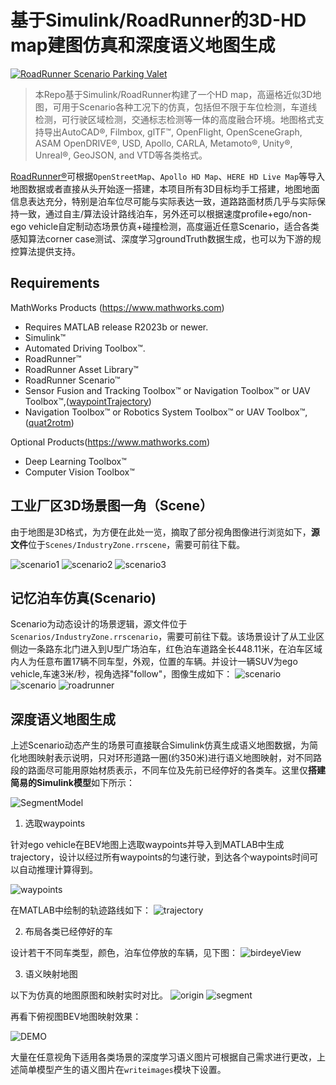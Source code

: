 # 基于Simulink/RoadRunner的3D-HD map建图仿真和深度语义地图生成

[![RoadRunner Scenario Parking Valet](https://res.cloudinary.com/marcomontalbano/image/upload/v1720923105/video_to_markdown/images/youtube--NYIECLVFOF0-c05b58ac6eb4c4700831b2b3070cd403.jpg)](https://youtu.be/NYIECLVFOF0 "RoadRunner Scenario Parking Valet")

>本Repo基于Simulink/RoadRunner构建了一个HD map，高逼格近似3D地图，可用于Scenario各种工况下的仿真，包括但不限于车位检测，车道线检测，可行驶区域检测，交通标志检测等一体的高度融合环境。地图格式支持导出AutoCAD®, Filmbox, glTF™, OpenFlight, OpenSceneGraph, ASAM OpenDRIVE®, USD, Apollo, CARLA, Metamoto®, Unity®, Unreal®, GeoJSON, and VTD等各类格式。

[RoadRunner®](https://www.mathworks.com/help/roadrunner/index.html)可根据`OpenStreetMap`、`Apollo HD Map`、`HERE HD Live Map`等导入地图数据或者直接从头开始逐一搭建，本项目所有3D目标均手工搭建，地图地面信息表达充分，特别是泊车位尽可能与实际表达一致，道路路面材质几乎与实际保持一致，通过自主/算法设计路线泊车，另外还可以根据速度profile+ego/non-ego vehicle自定制动态场景仿真+碰撞检测，高度逼近任意Scenario，适合各类感知算法corner case测试、深度学习groundTruth数据生成，也可以为下游的规控算法提供支持。

## Requirements

MathWorks Products (<https://www.mathworks.com>)

- Requires MATLAB release R2023b or newer.
- Simulink™
- Automated Driving Toolbox™.
- RoadRunner™
- RoadRunner Asset Library™
- RoadRunner Scenario™
- Sensor Fusion and Tracking Toolbox™ or Navigation Toolbox™ or UAV Toolbox™,([waypointTrajectory](https://www.mathworks.com/help/nav/ref/waypointtrajectory-system-object.html))
- Navigation Toolbox™ or Robotics System Toolbox™ or UAV Toolbox™,([quat2rotm](https://www.mathworks.com/help/nav/ref/quat2rotm.html))

Optional Products(<https://www.mathworks.com>)

- Deep Learning Toolbox™
- Computer Vision Toolbox™

## 工业厂区3D场景图一角（Scene）

由于地图是3D格式，为方便在此处一览，摘取了部分视角图像进行浏览如下，**源文件**位于`Scenes/IndustryZone.rrscene`，需要可前往下载。

![scenario1](images/road.jpeg)
![scenario2](images/road2.jpeg)
![scenario3](images/road3.jpeg)

## 记忆泊车仿真(Scenario)

Scenario为动态设计的场景逻辑，源文件位于`Scenarios/IndustryZone.rrscenario`，需要可前往下载。该场景设计了从工业区侧边一条路东北门进入到U型广场泊车，红色泊车道路全长448.11米，在泊车区域内人为任意布置17辆不同车型，外观，位置的车辆。并设计一辆SUV为ego vehicle,车速3米/秒，视角选择"follow"，图像生成如下：
![scenario](images/scenario.PNG)
![scenario](images/scenarioRoad.JPG)
![roadrunner](images/RoadRunnerDemo.gif)

## 深度语义地图生成

上述Scenario动态产生的场景可直接联合Simulink仿真生成语义地图数据，为简化地图映射表示说明，只对环形道路一圈(约350米)进行语义地图映射，对不同路段的路面尽可能用原始材质表示，不同车位及先前已经停好的各类车。这里仅**搭建简易的Simulink模型**如下所示：

![SegmentModel](images/SegmentModel.JPG)

1. 选取waypoints

针对ego vehicle在BEV地图上选取waypoints并导入到MATLAB中生成trajectory，设计以经过所有waypoints的匀速行驶，到达各个waypoints时间可以自动推理计算得到。

![waypoints](images/waypoints.PNG)

在MATLAB中绘制的轨迹路线如下：
![trajectory](images/trajectorySimple.png)

2. 布局各类已经停好的车

设计若干不同车类型，颜色，泊车位停放的车辆，见下图：
![birdeyeView](images/birdeyeView.PNG)

3. 语义映射地图

以下为仿真的地图原图和映射实时对比。
![origin](images/origin.PNG)
![segment](images/segment.PNG)

再看下俯视图BEV地图映射效果：

![DEMO](images/DEMO.gif)

大量在任意视角下适用各类场景的深度学习语义图片可根据自己需求进行更改，上述简单模型产生的语义图片在`writeimages`模块下设置。
